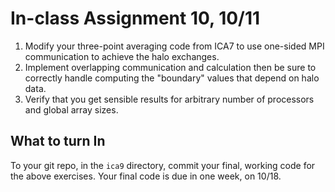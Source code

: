 # In-class Assignment 10, 10/11

1. Modify your three-point averaging code from ICA7 to use one-sided MPI communication to achieve the halo exchanges. 
2. Implement overlapping communication and calculation then be sure to correctly handle computing the "boundary" values that depend on halo data.
3. Verify that you get sensible results for arbitrary number of processors and global array sizes.

## What to turn In

To your git repo, in the `ica9` directory, commit your final, working code for the above exercises. Your final code is due in one week, on 10/18.